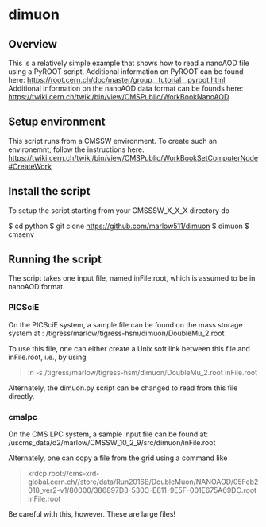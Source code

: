# dimuon

## Overview
This is a relatively simple example that shows how to read a nanoAOD file 
using a PyROOT script.   Additional information on PyROOT can be found 
here:  https://root.cern.ch/doc/master/group__tutorial__pyroot.html 
Additional information on the nanoAOD data format can be founds here:
https://twiki.cern.ch/twiki/bin/view/CMSPublic/WorkBookNanoAOD

## Setup environment

This script runs from a CMSSW environment.  To create such an environemnt,
follow the instructions here.
https://twiki.cern.ch/twiki/bin/view/CMSPublic/WorkBookSetComputerNode#CreateWork

## Install the script
To setup the script starting from your CMSSSW_X_X_X directory do

$ cd python
$ git clone https://github.com/marlow511/dimuon 
$ dimuon
$ cmsenv 

## Running the script

The script takes one input file, named inFile.root, which is assumed to
be in nanoAOD format. 

### PICSciE 
On the PICSciE system, a sample file can be
found on the mass storage system at : 
/tigress/marlow/tigress-hsm/dimuon/DoubleMu_2.root

To use this file, one can either create a Unix soft link between
this file and inFile.root, i.e., by using

> ln -s /tigress/marlow/tigress-hsm/dimuon/DoubleMu_2.root inFile.root

Alternately, the dimuon.py script can be changed to read from this
file directly.

### cmslpc

On the CMS LPC system, a sample input file can be found at:
/uscms_data/d2/marlow/CMSSW_10_2_9/src/dimuon/inFile.root

Alternately, one can copy a file from the grid using a command
like

> xrdcp root://cms-xrd-global.cern.ch//store/data/Run2016B/DoubleMuon/NANOAOD/05Feb2018_ver2-v1/80000/386897D3-530C-E811-9E5F-001E675A69DC.root inFile.root

Be careful with this, however.   These are large files!


